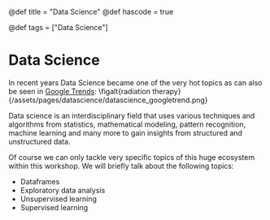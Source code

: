 @def title = "Data Science"
@def hascode = true

@def tags = ["Data Science"]

# Data Science

In recent years Data Science became one of the very hot topics as can also be seen in [Google Trends](https://trends.google.de/trends/explore?date=all&q=data%20science):
\figalt{radiation therapy}{/assets/pages/datascience/datascience_googletrend.png}

Data science is an interdisciplinary field that uses various techniques and algorithms from statistics, mathematical modeling, pattern recognition, machine learning and many more to gain insights from structured and unstructured data.

Of course we can only tackle very specific topics of this huge ecosystem within this workshop. We will briefly talk about the following topics:
- Dataframes
- Exploratory data analysis
- Unsupervised learning
- Supervised learning